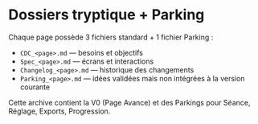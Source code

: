 # Dossiers tryptique + Parking

Chaque page possède 3 fichiers standard + 1 fichier Parking :
- `CDC_<page>.md` — besoins et objectifs
- `Spec_<page>.md` — écrans et interactions
- `Changelog_<page>.md` — historique des changements
- `Parking_<page>.md` — idées validées mais non intégrées à la version courante

Cette archive contient la V0 (Page Avance) et des Parkings pour Séance, Réglage, Exports, Progression.

